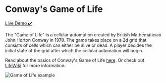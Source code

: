 # Conway's Game of Life

[Live Demo ✔️](https://briancurrie.github.io/GameOfLife/)

The "Game of Life" is a cellular automation created by British Mathematician John Horton Conway in 1970. The game takes place on a 2d grid that consists of cells which can either be alive or dead. A player decides the initial state of the grid after which the cellular automation will begin. 

Read about the basics of Conway's Game of Life [here](https://en.wikipedia.org/wiki/Conway%27s_Game_of_Life).
Or check out [LifeWiki](https://conwaylife.com/wiki/Main_Page) for more information.

![Game of Life example](https://i.imgur.com/00P8dkp.gif)
